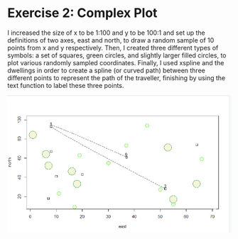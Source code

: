 # Exercise 2: Complex Plot

I increased the size of x to be 1:100 and y to be 100:1 and set up the definitions of two axes, east and north, to draw a random sample of 10 points from x and y respectively. Then, I created three different types of symbols: a set of squares, green circles, and slightly larger filled circles, to plot various randomly sampled coordinates. Finally, I used xspline and the dwellings in order to create a spline (or curved path) between three different points to represent the path of the traveller, finishing by using the text function to label these three points. 

![](complexplot.PNG)
